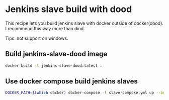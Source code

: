 # Jenkins slave build with dood

This recipe lets you build jenkins slave with docker outside of docker(dood).
I recommend this way more than dind.

Tips: not support on windows.

## Build jenkins-slave-dood image

```bash
docker build -t jenkins-slave-dood:latest .
```

## Use docker compose build jenkins slaves
```bash
DOCKER_PATH=$(which docker) docker-compose -f slave-compose.yml up --build
```

